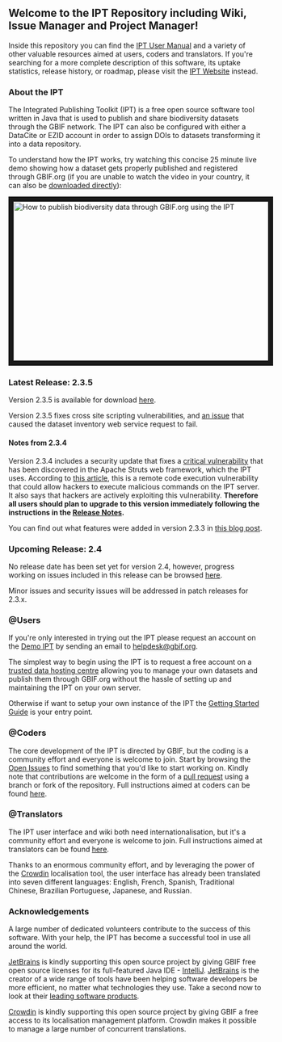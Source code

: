 ## Welcome to the IPT Repository including Wiki, Issue Manager and Project Manager! 

Inside this repository you can find the [IPT User Manual](https://github.com/gbif/ipt/wiki/IPT2ManualNotes.wiki) and a variety of other valuable resources aimed at users, coders and translators. If you're searching for a more complete description of this software, its uptake statistics, release history, or roadmap, please visit the [IPT Website](http://www.gbif.org/ipt) instead.

### About the IPT

The Integrated Publishing Toolkit (IPT) is a free open source software tool written in Java that is used to publish and share biodiversity datasets through the GBIF network. The IPT can also be configured with either a DataCite or EZID account in order to assign DOIs to datasets transforming it into a data repository. 

To understand how the IPT works, try watching this concise 25 minute live demo showing how a dataset gets properly published and registered through GBIF.org (if you are unable to watch the video in your country, it can also be [downloaded directly](http://videos.contentful.com/q553fnlofhvs/3iCjm4lxRSiCYE6Qq2A4GG/63b5690e48de42b0872ba4c25d629fe9/Introduction_to_publishing_using_the_GBIF_Integrated_Publishing_Toolkit__28IPT_29.mp4)):

<a href="https://www.youtube.com/embed/eDH9IoTrMVE?ecver=1" target="_blank"><img src="https://raw.githubusercontent.com/wiki/gbif/ipt/gbif-ipt-docs/screenshots/IPTDemoVideoIntroSlide.png" alt="How to publish biodiversity data through GBIF.org using the IPT" width="560" height="315" border="10" /></a>

### Latest Release: 2.3.5

Version 2.3.5 is available for download [here](http://repository.gbif.org/content/groups/gbif/org/gbif/ipt/2.3.5/ipt-2.3.5.war). 

Version 2.3.5 fixes cross site scripting vulnerabilities, and [an issue](https://github.com/gbif/ipt/issues/1344) that caused the dataset inventory web service request to fail.

#### Notes from 2.3.4

Version 2.3.4 includes a security update that fixes a [critical vulnerability](https://struts.apache.org/docs/s2-045.html) that has been discovered in the Apache Struts web framework, which the IPT uses. According to [this article](http://thehackernews.com/2017/03/apache-struts-framework.html), this is a remote code execution vulnerability that could allow hackers to execute malicious commands on the IPT server. It also says that hackers are actively exploiting this vulnerability. **Therefore all users should plan to upgrade to this version immediately following the instructions in the [Release Notes](https://github.com/gbif/ipt/wiki/IPTReleaseNotes233.wiki).**


You can find out what features were added in version 2.3.3 in [this blog post](http://gbif.blogspot.dk/2017/01/ipt-v233-your-repository-for.html).

### Upcoming Release: 2.4

No release date has been set yet for version 2.4, however, progress working on issues included in this release can be browsed [here](https://github.com/gbif/ipt/projects/2).

Minor issues and security issues will be addressed in patch releases for 2.3.x.

### @Users

If you're only interested in trying out the IPT please request an account on the [Demo IPT](http://ipt.gbif.org) by sending an email to helpdesk@gbif.org. 

The simplest way to begin using the IPT is to request a free account on a [trusted data hosting centre](https://github.com/gbif/ipt/wiki/dataHostingCentres) allowing you to manage your own datasets and publish them through GBIF.org without the hassle of setting up and maintaining the IPT on your own server.

Otherwise if want to setup your own instance of the IPT the [Getting Started Guide](https://github.com/gbif/ipt/wiki/IPT2ManualNotes.wiki#getting-started-guide) is your entry point. 

### @Coders 

The core development of the IPT is directed by GBIF, but the coding is a community effort and everyone is welcome to join. Start by browsing the [Open Issues](https://github.com/gbif/ipt/issues) to find something that you'd like to start working on. Kindly note that contributions are welcome in the form of a [pull request](https://help.github.com/articles/creating-a-pull-request/) using a branch or fork of the repository. Full instructions aimed at coders can be found [here](HowToContribute.wiki).

### @Translators

The IPT user interface and wiki both need internationalisation, but it's a community effort and everyone is welcome to join. Full instructions aimed at translators can be found [here](https://github.com/gbif/ipt/wiki/HowToTranslate.wiki).

Thanks to an enormous community effort, and by leveraging the power of the [Crowdin](https://crowdin.com/project/gbif-ipt) localisation tool, the user interface has already been translated into seven different languages: English, French, Spanish, Traditional Chinese, Brazilian Portuguese, Japanese, and Russian. 

### Acknowledgements

A large number of dedicated volunteers contribute to the success of this software. With your help, the IPT has become a successful tool in use all around the world.  

[JetBrains](http://www.jetbrains.com/) is kindly supporting this open source project by giving GBIF free open source licenses for its full-featured Java IDE - [IntelliJ](http://www.jetbrains.com/idea/). [JetBrains](http://www.jetbrains.com/) is the creator of a wide range of tools have been helping software developers be more efficient, no matter what technologies they use. Take a second now to look at their [leading software products](http://www.jetbrains.com/).

[Crowdin](https://crowdin.com/) is kindly supporting this open source project by giving GBIF a free access to its localisation management platform. Crowdin makes it possible to manage a large number of concurrent translations.

